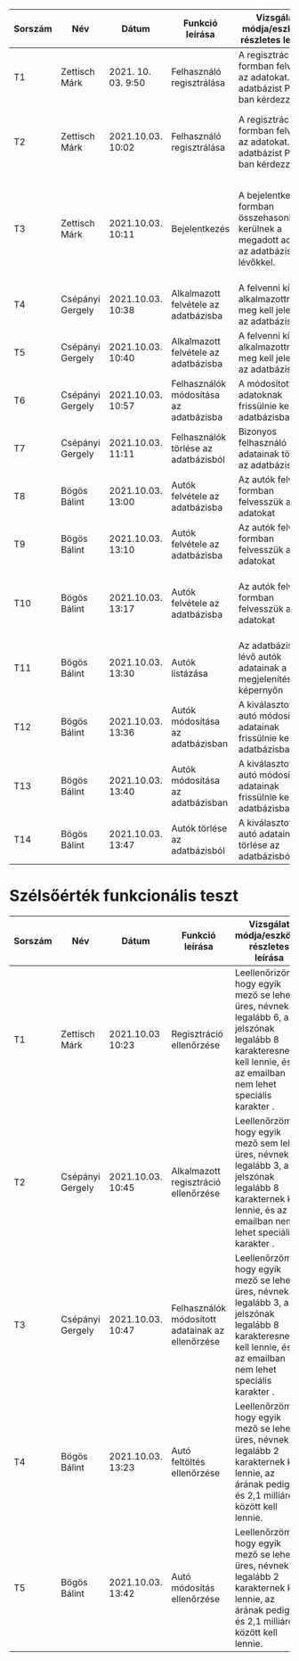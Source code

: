 | Sorszám |Név | Dátum| Funkció leírása| Vizsgálat módja/eszköze, részletes leírása | Elvárt eredmény| Eredmény |Verzió |
|--|--|--|--|--|--|--|--|
|T1| Zettisch Márk | 2021. 10. 03. 9:50 | Felhasználó regisztrálása | A regisztrációs formban felvettük az adatokat. Az adatbázist PDO-ban kérdezzük le.| Adatbázisban való megjelenés| Szintaktikai hiba a registration.php fájlban, ami fatal errort dobott. | Beta 1.1 |
|T2| Zettisch Márk| 2021.10.03. 10:02 | Felhasználó regisztrálása | A regisztrációs formban felvettük az adatokat. Az adatbázist PDO-ban kérdezzük le.| Adatbázisban való megjelenés | Az ID-t automatikus generálja. email és név adatait bekerültek az adatbázisba | Beta 1.2 |
|T3| Zettisch Márk| 2021.10.03. 10:11 | Bejelentkezés |A bejelentkezés formban összehasonlításra kerülnek a megadott adatok az adatbázisban lévőkkel.| Sikeres bejelentkezés után tudnak vásárolni | A program sikeresen összehasonlította a megadott adatokat az adatbázisban lévőkkel és megtörtént a bejelentkezés | Beta 1.2 |
|T4| Csépányi Gergely | 2021.10.03. 10:38| Alkalmazott felvétele az adatbázisba | A felvenni kívánt alkalmazottnak meg kell jelennie az adatbázisban.| Adatbázisban való megjelenés| Szintaktikai hiba a staffs.php-ban, fatal error | Beta 1.2 |
|T5| Csépányi Gergely | 2021.10.03. 10:40| Alkalmazott felvétele az adatbázisba | A felvenni kívánt alkalmazottnak meg kell jelennie az adatbázisban.| Adatbázisban való megjelenés| A rögzített felhasználó megjelenik az adatbázisban | Beta 1.3 |
|T6| Csépányi Gergely | 2021.10.03. 10:57| Felhasználók módosítása az adatbázisba | A módosított adatoknak frissülnie kell az adatbázisban.| Adatok változása az adatbázisban| A módosított adatok megjelennek az adatbázisban| Beta 1.3 |
|T7| Csépányi Gergely | 2021.10.03. 11:11| Felhasználók törlése az adatbázisból | Bizonyos felhasználó adatainak törlése az adatbázisból.| Adatok törlése az adatbázisból| Adott felhasználó adatai törlődtek az adatbázisból| Beta 1.4 |
|T8| Bögös Bálint | 2021.10.03. 13:00| Autók felvétele az adatbázisba | Az autók felvétele formban felvesszük az adatokat | Adatok megjelenése az adatbázisban| Kép feltöltési hibát dob | Beta 1.4 |
|T9| Bögös Bálint | 2021.10.03. 13:10| Autók felvétele az adatbázisba | Az autók felvétele formban felvesszük az adatokat | Adatok megjelenése az adatbázisban| Relációs hiba | Beta 1.5 |
|T10| Bögös Bálint | 2021.10.03. 13:17| Autók felvétele az adatbázisba | Az autók felvétele formban felvesszük az adatokat | Adatok megjelenése az adatbázisban| Az ID-t automatikus generálja. A megadott adatok bekerültek az adatbázisba | Beta 1.6 |
|T11| Bögös Bálint | 2021.10.03. 13:30| Autók listázása | Az adatbázisban lévő autók adatainak a megjelenítése a képernyőn | Adatok megjelenése| Az autók adatai abc szerinti sorban megjelennek a képernyőn | Beta 1.6 |
|T12| Bögös Bálint | 2021.10.03. 13:36| Autók módosítása az adatbázisban | A kiválasztott autó módosított adatainak frissülnie kell az adatbázisban | Adatok változása az adatbázisban| Nem tölti be a módosításhoz szükséges formot a honlap | Beta 1.6 |
|T13| Bögös Bálint | 2021.10.03. 13:40| Autók módosítása az adatbázisban | A kiválasztott autó módosított adatainak frissülnie kell az adatbázisban | Adatok változása az adatbázisban| A változtatott adatok frissülnek az adatbázisban | Beta 1.7 |
|T14| Bögös Bálint | 2021.10.03. 13:47| Autók törlése az adatbázisból | A kiválasztott autó adatainak törlése az adatbázisból | Adatok törlése az adatbázisból| 404-es hibát dob a honlap | Beta 1.7 |


# Szélsőérték funkcionális teszt
| Sorszám |Név | Dátum| Funkció leírása| Vizsgálat módja/eszköze, részletes leírása | Elvárt eredmény| Eredmény |Verzió |
|--|--|--|--|--|--|--|--|
|T1| Zettisch Márk| 2021.10.03 10:23 | Regisztráció ellenőrzése |Leellenőrizöm, hogy egyik mező se lehet üres, névnek legalább 6, a jelszónak legalább 8 karakteresnek kell lennie, és az emailban nem lehet speciális karakter .|Ha valamit rosszul adunk meg, akkor egy hibaüzenetet kell dobnia.| Hibás érték megadására azonnal hibaüznettel tér vissza a honlap.| Beta 1.2 |
|T2| Csépányi Gergely | 2021.10.03. 10:45| Alkalmazott regisztráció ellenőrzése |Leellenőrzöm, hogy egyik mező sem lehet üres, névnek legalább 3, a jelszónak legalább 8 karakternek kell lennie, és az emailban nem lehet speciális karakter .|Ha valamit rosszul adunk meg, akkor egy hibaüzenetet kell dobnia.| Hibás érték megadására azonnal hibaüznettel tér vissza a weboldal.| Beta 1.3 |
|T3| Csépányi Gergely | 2021.10.03. 10:47| Felhasználók módosított adatainak az ellenőrzése |Leellenőrzöm, hogy egyik mező se lehet üres, névnek legalább 3, a jelszónak legalább 8 karakteresnek kell lennie, és az emailban nem lehet speciális karakter .|Ha valamit rosszul adunk meg, akkor egy hibaüzenetet kell dobnia.| Jelszó ellenőrzésnél relációs hiba| Beta 1.3 |
|T4| Bögös Bálint | 2021.10.03. 13:23| Autó feltöltés ellenőrzése |Leellenőrzöm, hogy egyik mező se lehet üres, névnek legalább 2 karakternek kell lennie, az árának pedig 1 és 2,1 milliárd között kell lennie.|Ha valamit rosszul adunk meg, akkor egy hibaüzenetet kell dobnia.| Hibás érték megadására azonnal hibaüznettel tér vissza a honlap. | Beta 1.6 |
|T5| Bögös Bálint | 2021.10.03. 13:42| Autó módosítás ellenőrzése |Leellenőrzöm, hogy egyik mező se lehet üres, névnek legalább 2 karakternek kell lennie, az árának pedig 1 és 2,1 milliárd között kell lennie.|Ha valamit rosszul adunk meg, akkor egy hibaüzenetet kell dobnia.| Hibás érték megadására azonnal hibaüznettel tér vissza a honlap. | Beta 1.7 |
